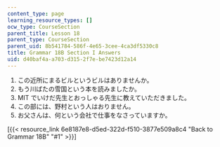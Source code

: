 ```yaml
---
content_type: page
learning_resource_types: []
ocw_type: CourseSection
parent_title: Lesson 18
parent_type: CourseSection
parent_uid: 8b541784-586f-4e65-3cee-4ca3df5330c8
title: Grammar 18B Section I Answers
uid: d40baf4a-a703-d315-2f7e-be7423d12a14
---
```


1.  この近所にまるビルというビルはありませんか。
2.  もう川ばたの雪国という本を読みましたか。
3.  MIT でいけだ先生とおっしゃる先生に教えていただきました。
4.  この部には、野村という人はおりません。
5.  お父さんは、何という会社で仕事をなさっていますか。

\[{{< resource_link 6e8187e8-d5ed-322d-f510-3877e509a8c4 "Back to Grammar 18B" "#1" >}}\]